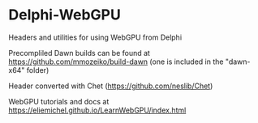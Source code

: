 # Delphi-WebGPU

Headers and utilities for using WebGPU from Delphi

Precompliled Dawn builds can be found at https://github.com/mmozeiko/build-dawn
(one is included in the "dawn-x64" folder)

Header converted with Chet (https://github.com/neslib/Chet)

WebGPU tutorials and docs at https://eliemichel.github.io/LearnWebGPU/index.html